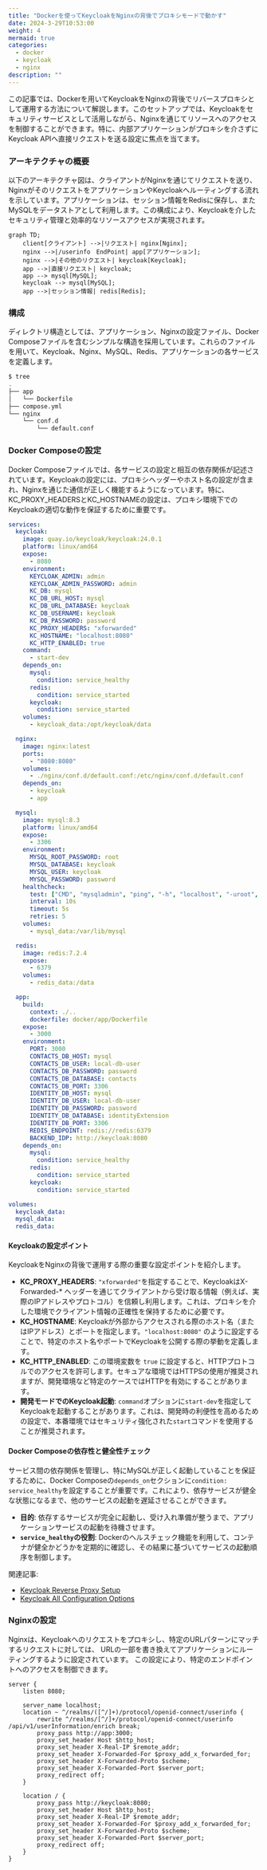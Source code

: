 ```yaml
---
title: "Dockerを使ってKeycloakをNginxの背後でプロキシモードで動かす"
date: 2024-3-29T10:53:00
weight: 4
mermaid: true
categories:
  - docker
  - keycloak
  - nginx
description: ""
---
```


この記事では、Dockerを用いてKeycloakをNginxの背後でリバースプロキシとして運用する方法について解説します。このセットアップでは、Keycloakをセキュリティサービスとして活用しながら、Nginxを通じてリソースへのアクセスを制御することができます。特に、内部アプリケーションがプロキシを介さずにKeycloak APIへ直接リクエストを送る設定に焦点を当てます。

### アーキテクチャの概要

以下のアーキテクチャ図は、クライアントがNginxを通じてリクエストを送り、NginxがそのリクエストをアプリケーションやKeycloakへルーティングする流れを示しています。アプリケーションは、セッション情報をRedisに保存し、またMySQLをデータストアとして利用します。この構成により、Keycloakを介したセキュリティ管理と効率的なリソースアクセスが実現されます。

```mermaid
graph TD;
    client[クライアント] -->|リクエスト| nginx[Nginx];
    nginx -->|/userinfo　EndPoint| app[アプリケーション];
    nginx -->|その他のリクエスト| keycloak[Keycloak];
    app -->|直接リクエスト| keycloak;
    app --> mysql[MySQL];
    keycloak --> mysql[MySQL];
    app -->|セッション情報| redis[Redis];
```

### 構成

ディレクトリ構造としては、アプリケーション、Nginxの設定ファイル、Docker Composeファイルを含むシンプルな構造を採用しています。これらのファイルを用いて、Keycloak、Nginx、MySQL、Redis、アプリケーションの各サービスを定義します。

```bash
$ tree   
.
├── app
│   └── Dockerfile
├── compose.yml
└── nginx
    └── conf.d
        └── default.conf
```

### Docker Composeの設定

Docker Composeファイルでは、各サービスの設定と相互の依存関係が記述されています。Keycloakの設定には、プロキシヘッダーやホスト名の設定が含まれ、Nginxを通じた通信が正しく機能するようになっています。特に、KC_PROXY_HEADERSとKC_HOSTNAMEの設定は、プロキシ環境下でのKeycloakの適切な動作を保証するために重要です。

```yaml
services:
  keycloak:
    image: quay.io/keycloak/keycloak:24.0.1
    platform: linux/amd64
    expose:
      - 8080
    environment:
      KEYCLOAK_ADMIN: admin
      KEYCLOAK_ADMIN_PASSWORD: admin
      KC_DB: mysql
      KC_DB_URL_HOST: mysql
      KC_DB_URL_DATABASE: keycloak
      KC_DB_USERNAME: keycloak
      KC_DB_PASSWORD: password
      KC_PROXY_HEADERS: "xforwarded"
      KC_HOSTNAME: "localhost:8080"
      KC_HTTP_ENABLED: true
    command:
      - start-dev
    depends_on:
      mysql:
        condition: service_healthy
      redis:
        condition: service_started
      keycloak:
        condition: service_started
    volumes:
      - keycloak_data:/opt/keycloak/data

  nginx:
    image: nginx:latest
    ports:
      - "8080:8080"
    volumes:
      - ./nginx/conf.d/default.conf:/etc/nginx/conf.d/default.conf
    depends_on:
      - keycloak
      - app

  mysql:
    image: mysql:8.3
    platform: linux/amd64
    expose:
      - 3306
    environment:
      MYSQL_ROOT_PASSWORD: root
      MYSQL_DATABASE: keycloak
      MYSQL_USER: keycloak
      MYSQL_PASSWORD: password
    healthcheck:
      test: ["CMD", "mysqladmin", "ping", "-h", "localhost", "-uroot", "-ppassword"]
      interval: 10s
      timeout: 5s
      retries: 5
    volumes:
      - mysql_data:/var/lib/mysql

  redis:
    image: redis:7.2.4
    expose:
      - 6379
    volumes:
      - redis_data:/data

  app:
    build:
      context: ./..
      dockerfile: docker/app/Dockerfile
    expose:
      - 3000
    environment:
      PORT: 3000
      CONTACTS_DB_HOST: mysql
      CONTACTS_DB_USER: local-db-user
      CONTACTS_DB_PASSWORD: password
      CONTACTS_DB_DATABASE: contacts
      CONTACTS_DB_PORT: 3306
      IDENTITY_DB_HOST: mysql
      IDENTITY_DB_USER: local-db-user
      IDENTITY_DB_PASSWORD: password
      IDENTITY_DB_DATABASE: identityExtension
      IDENTITY_DB_PORT: 3306
      REDIS_ENDPOINT: redis://redis:6379
      BACKEND_IDP: http://keycloak:8080
    depends_on:
      mysql:
        condition: service_healthy
      redis:
        condition: service_started
      keycloak:
        condition: service_started

volumes:
  keycloak_data:
  mysql_data:
  redis_data:

```

#### Keycloakの設定ポイント

KeycloakをNginxの背後で運用する際の重要な設定ポイントを紹介します。

- **KC_PROXY_HEADERS**: `"xforwarded"`を指定することで、KeycloakはX-Forwarded-* ヘッダーを通じてクライアントから受け取る情報（例えば、実際のIPアドレスやプロトコル）を信頼し利用します。これは、プロキシを介した環境でクライアント情報の正確性を保持するために必要です。
- **KC_HOSTNAME**: Keycloakが外部からアクセスされる際のホスト名（またはIPアドレス）とポートを指定します。`"localhost:8080"` のように設定することで、特定のホスト名やポートでKeycloakを公開する際の挙動を定義します。
- **KC_HTTP_ENABLED**: この環境変数を `true` に設定すると、HTTPプロトコルでのアクセスを許可します。セキュアな環境ではHTTPSの使用が推奨されますが、開発環境など特定のケースではHTTPを有効にすることがあります。
- **開発モードでのKeycloak起動**: `command`オプションに`start-dev`を指定してKeycloakを起動することがあります。これは、開発時の利便性を高めるための設定で、本番環境ではセキュリティ強化された`start`コマンドを使用することが推奨されます。

#### Docker Composeの依存性と健全性チェック

サービス間の依存関係を管理し、特にMySQLが正しく起動していることを保証するために、Docker Composeの`depends_on`セクションに`condition: service_healthy`を設定することが重要です。これにより、依存サービスが健全な状態になるまで、他のサービスの起動を遅延させることができます。

- **目的**: 依存するサービスが完全に起動し、受け入れ準備が整うまで、アプリケーションサービスの起動を待機させます。
- **`service_healthy`の役割**: Dockerのヘルスチェック機能を利用して、コンテナが健全かどうかを定期的に確認し、その結果に基づいてサービスの起動順序を制御します。

関連記事:

- [Keycloak Reverse Proxy Setup](https://www.keycloak.org/server/reverseproxy)
- [Keycloak All Configuration Options](https://www.keycloak.org/server/all-config)

### Nginxの設定

Nginxは、Keycloakへのリクエストをプロキシし、特定のURLパターンにマッチするリクエストに対しては、
URLの一部を書き換えてアプリケーションにルーティングするように設定されています。
この設定により、特定のエンドポイントへのアクセスを制御できます。

```config
server {
    listen 8080;

    server_name localhost;
    location ~ ^/realms/([^/]+)/protocol/openid-connect/userinfo {
        rewrite ^/realms/[^/]+/protocol/openid-connect/userinfo /api/v1/userInformation/enrich break;
        proxy_pass http://app:3000;
        proxy_set_header Host $http_host;
        proxy_set_header X-Real-IP $remote_addr;
        proxy_set_header X-Forwarded-For $proxy_add_x_forwarded_for;
        proxy_set_header X-Forwarded-Proto $scheme;
        proxy_set_header X-Forwarded-Port $server_port;
        proxy_redirect off;
    }

    location / {
        proxy_pass http://keycloak:8080;
        proxy_set_header Host $http_host;
        proxy_set_header X-Real-IP $remote_addr;
        proxy_set_header X-Forwarded-For $proxy_add_x_forwarded_for;
        proxy_set_header X-Forwarded-Proto $scheme;
        proxy_set_header X-Forwarded-Port $server_port;
        proxy_redirect off;
    }
}
```
